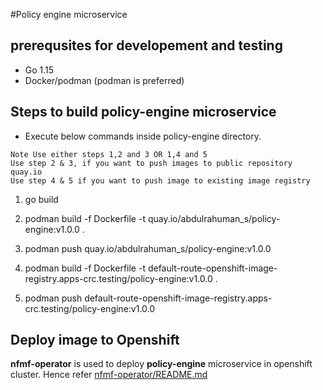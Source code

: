 #Policy engine microservice

## prerequsites for developement and testing
 - Go 1.15
 - Docker/podman (podman is preferred) 

## Steps to build policy-engine microservice
- Execute below commands inside policy-engine directory.
 
`Note Use either steps 1,2 and 3 OR 1,4 and 5`  
`Use step 2 & 3, if you want to push images to public repository quay.io`  
`Use step 4 & 5 if you want to push image to existing image registry`

1) go build
2) podman build -f Dockerfile -t quay.io/abdulrahuman_s/policy-engine:v1.0.0 .
3) podman push quay.io/abdulrahuman_s/policy-engine:v1.0.0

4) podman build -f Dockerfile -t default-route-openshift-image-registry.apps-crc.testing/policy-engine:v1.0.0 .
5) podman push default-route-openshift-image-registry.apps-crc.testing/policy-engine:v1.0.0

## Deploy image to Openshift
**nfmf-operator** is used to deploy **policy-engine** microservice in openshift cluster. Hence refer [nfmf-operator/README.md](../nfmf-operator/README.md)